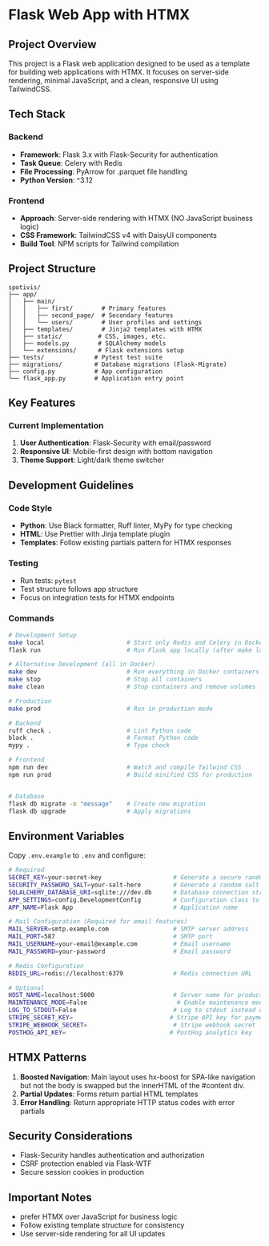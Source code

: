 # Flask Web App with HTMX

## Project Overview

This project is a Flask web application designed to be used as a template for building web applications with HTMX. It focuses on server-side rendering, minimal JavaScript, and a clean, responsive UI using TailwindCSS.

## Tech Stack

### Backend

- **Framework**: Flask 3.x with Flask-Security for authentication
- **Task Queue**: Celery with Redis
- **File Processing**: PyArrow for .parquet file handling
- **Python Version**: ^3.12

### Frontend

- **Approach**: Server-side rendering with HTMX (NO JavaScript business logic)
- **CSS Framework**: TailwindCSS v4 with DaisyUI components
- **Build Tool**: NPM scripts for Tailwind compilation

## Project Structure

```
spotivis/
├── app/
│   ├── main/
│   │   ├── first/        # Primary features
│   │   ├── second_page/  # Secondary features
│   │   └── users/        # User profiles and settings
│   ├── templates/        # Jinja2 templates with HTMX
│   ├── static/          # CSS, images, etc.
│   ├── models.py        # SQLAlchemy models
│   └── extensions/      # Flask extensions setup
├── tests/              # Pytest test suite
├── migrations/         # Database migrations (Flask-Migrate)
├── config.py           # App configuration
└── flask_app.py        # Application entry point
```

## Key Features

### Current Implementation

1. **User Authentication**: Flask-Security with email/password
2. **Responsive UI**: Mobile-first design with bottom navigation
3. **Theme Support**: Light/dark theme switcher

## Development Guidelines

### Code Style

- **Python**: Use Black formatter, Ruff linter, MyPy for type checking
- **HTML**: Use Prettier with Jinja template plugin
- **Templates**: Follow existing partials pattern for HTMX responses

### Testing

- Run tests: `pytest`
- Test structure follows app structure
- Focus on integration tests for HTMX endpoints

### Commands

```bash
# Development Setup
make local                       # Start only Redis and Celery in Docker
flask run                        # Run Flask app locally (after make local)

# Alternative Development (all in Docker)
make dev                         # Run everything in Docker containers
make stop                        # Stop all containers
make clean                       # Stop containers and remove volumes

# Production
make prod                        # Run in production mode

# Backend
ruff check .                     # Lint Python code
black .                          # Format Python code
mypy .                           # Type check

# Frontend
npm run dev                      # Watch and compile Tailwind CSS
npm run prod                     # Build minified CSS for production


# Database
flask db migrate -m "message"    # Create new migration
flask db upgrade                 # Apply migrations
```

## Environment Variables

Copy `.env.example` to `.env` and configure:

```bash
# Required
SECRET_KEY=your-secret-key                    # Generate a secure random key
SECURITY_PASSWORD_SALT=your-salt-here         # Generate a random salt for password hashing
SQLALCHEMY_DATABASE_URI=sqlite:///dev.db      # Database connection string
APP_SETTINGS=config.DevelopmentConfig         # Configuration class to use
APP_NAME=Flask App                            # Application name

# Mail Configuration (Required for email features)
MAIL_SERVER=smtp.example.com                  # SMTP server address
MAIL_PORT=587                                 # SMTP port
MAIL_USERNAME=your-email@example.com          # Email username
MAIL_PASSWORD=your-password                   # Email password

# Redis Configuration
REDIS_URL=redis://localhost:6379              # Redis connection URL

# Optional
HOST_NAME=localhost:5000                      # Server name for production
MAINTENANCE_MODE=False                         # Enable maintenance mode
LOG_TO_STDOUT=False                           # Log to stdout instead of file
STRIPE_SECRET_KEY=                           # Stripe API key for payments
STRIPE_WEBHOOK_SECRET=                        # Stripe webhook secret
POSTHOG_API_KEY=                             # PostHog analytics key
```

## HTMX Patterns

1. **Boosted Navigation**: Main layout uses hx-boost for SPA-like navigation but not the body is swapped but the innerHTML of the #content div.
2. **Partial Updates**: Forms return partial HTML templates
3. **Error Handling**: Return appropriate HTTP status codes with error partials

## Security Considerations

- Flask-Security handles authentication and authorization
- CSRF protection enabled via Flask-WTF
- Secure session cookies in production

## Important Notes

- prefer HTMX over JavaScript for business logic
- Follow existing template structure for consistency
- Use server-side rendering for all UI updates
